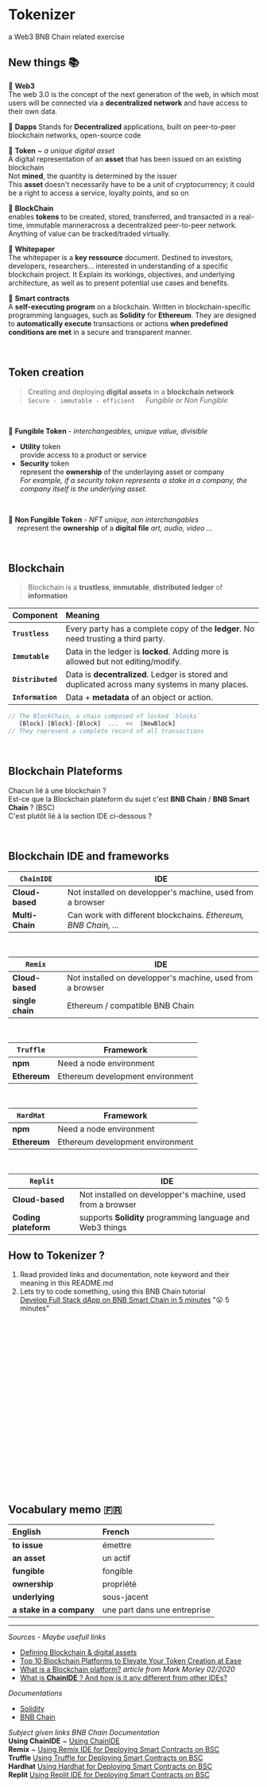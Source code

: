 # Tokenizer
a Web3 BNB Chain related exercise

## **New things 📚**

🔻 **Web3**  
The web 3.0 is the concept of the next generation of the web, in which most users will be connected via a **decentralized network** and have access to their own data.

🔻 **Dapps**
Stands for **Decentralized** applications, built on peer-to-peer blockchain networks, open-source code

🔻 **Token** ~ *a unique digital asset*  
A digital representation of an **asset** that has been issued on an existing blockchain  
Not **mined**, the quantity is determined by the issuer  
This **asset** doesn't necessarily have to be a unit of cryptocurrency; it could be a right to access a service, loyalty points, and so on  

🔻 **BlockChain**  
enables **tokens** to be created, stored, transferred, and transacted in a real-time, immutable manneracross a decentralized peer-to-peer network. Anything of value can be tracked/traded virtually.

🔻 **Whitepaper**  
The whitepaper is a **key ressource** document. Destined to investors, developers, researchers...  interested in understanding of a specific blockchain project. It Explain its workings, objectives, and underlying architecture, as well as to present potential use cases and benefits.

🔻 **Smart contracts**  
A **self-executing program** on a blockchain. Written in blockchain-specific programming languages, such as **Solidity** for **Ethereum**. They are designed to **automatically execute** transactions or actions **when predefined conditions are met** in a secure and transparent manner. 

<br/>

## **Token creation**

> Creating and deploying **digital assets** in a **blockchain network**  
`Secure - immutable - efficient` &emsp; *Fungible or Non Fungible*

<br/>

🔻 **Fungible Token** - *interchangeables, unique value, divisible*  

- **Utility** token  
provide access to a product or service  
- **Security** token  
represent the **ownership** of the underlaying asset or company  
*For example, if a security token represents a stake in a company, the company itself is the underlying asset.*

<br/>

🔻 **Non Fungible Token** - *NFT unique, non interchangables*  
&emsp; represent the **ownership** of a **digital file** *art, audio, video ...*

<br/>

## **Blockchain**

> Blockchain is a **trustless**, **immutable**, **distributed** **ledger** of **information**

Component | Meaning
--- | :--
**`Trustless`** | Every party has a complete copy of the **ledger**.  No need trusting a third party.
**`Immutable`** | Data in the ledger is **locked**. Adding more is allowed but not editing/modify.
**`Distributed`** | Data is **decentralized**. Ledger is stored and duplicated across many systems in many places.
**`Information`** | Data + **metadata** of an object or action.

```Javascript
// The BlockChain, a chain composed of locked `blocks`
   [Block]-[Block]-[Block]  ...  <<  [NewBlock]
// They represent a complete record of all transactions
```

<br/>

## **Blockchain Plateforms**

Chacun lié à une blockchain ?  
Est-ce que la Blockchain plateform du sujet c'est **BNB Chain** / **BNB Smart Chain** ? (BSC)  
C'est plutôt lié à la section IDE ci-dessous ?

<br/>

## **Blockchain IDE and frameworks**

**`ChainIDE`**| IDE
--- | ---
**Cloud-based** | Not installed on developper's machine, used from a browser
**Multi-Chain** | Can work with different blockchains. *Ethereum, BNB Chain, ...*

<br/>

**`Remix`**| IDE
--- | ---
**Cloud-based** | Not installed on developper's machine, used from a browser
**single chain** | Ethereum / compatible BNB Chain

<br/>

**`Truffle`**| Framework
--- | ---
**npm** | Need a node environment
**Ethereum** | Ethereum development environment

<br/>

**`HardHat`**| Framework
--- | ---
**npm** | Need a node environment
**Ethereum** | Ethereum development environment

<br/>

**`Replit`**| IDE
--- | ---
**Cloud-based** | Not installed on developper's machine, used from a browser
**Coding plateform** |  supports **Solidity** programming language and Web3 things 



## **How to Tokenizer ?**

1. Read provided links and documentation, note keyword and their meaning in this README.md
2. Lets try to code something, using this BNB Chain tutorial  
[Develop Full Stack dApp on BNB Smart Chain in 5 minutes](https://docs.bnbchain.org/docs/dapp-dev/Hello-World/) "😮 5 minutes"








<br/>
<br/>
<br/>
<br/>
<br/>
<br/>
<br/>
<br/>
<br/>
<br/>
<br/>
<br/>
<br/>
<br/>
<br/>
<br/>
<br/>
<br/>
<br/>
<br/>

## **Vocabulary memo 🇫🇷**

| English                              | French                             |
| :----------------------------------- | :--------------------------------- |
| **to issue**                         | émettre                            |
| **an asset**                         | un actif                           |
| **fungible**                         | fongible                           |
| **ownership**                        | propriété                          |
| **underlying**                       | sous-jacent                        |
| **a stake in a company**             | une part dans une entreprise       |


---

*Sources - Maybe usefull links*  
- [Defining Blockchain & digital assets](https://www2.deloitte.com/us/en/pages/about-deloitte/solutions/blockchain-digital-assets-definition.html)  
- [Top 10 Blockchain Platforms to Elevate Your Token Creation at Ease](https://www.coinsclone.com/top-10-blockchain-platforms/)  
- [What is a Blockchain platform?](https://blogs.opentext.com/blockchain-platform/) *article from Mark Morley 02/2020*
- [What is **ChainIDE** ? And how is it any different from other IDEs?](https://paschal.hashnode.dev/what-is-chainide-and-how-is-it-any-different-from-other-ides#heading-key-features-of-chainide)  

*Documentations*
- [Solidity](https://docs.soliditylang.org/en/v0.8.24/)
- [BNB Chain](https://docs.bnbchain.org/docs/overview)

*Subject given links BNB Chain Documentation*  
**Using ChainIDE** ~ [Using ChainIDE](https://docs.bnbchain.org/docs/chainide/)  
**Remix** ~ [Using Remix IDE for Deploying Smart Contracts on BSC](https://docs.bnbchain.org/docs/remix-new/)  
**Truffle** [Using Truffle for Deploying Smart Contracts on BSC](https://docs.bnbchain.org/docs/truffle-new/)  
**Hardhat** [Using Hardhat for Deploying Smart Contracts on BSC](https://docs.bnbchain.org/docs/hardhat-new/)  
**Replit** [Using Replit IDE for Deploying Smart Contracts on BSC](https://docs.bnbchain.org/docs/replit/)